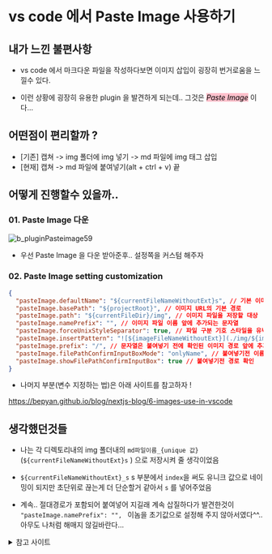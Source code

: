 # vs code 에서 Paste Image 사용하기

## 내가 느낀 불편사항

- vs code 에서 마크다운 파일을 작성하다보면 이미지 삽입이 굉장히 번거로움을 느낄수 있다.

- 이런 상황에 굉장히 유용한 plugin 을 발견하게 되는데.. 그것은 <mark style="background-color:pink"><i>Paste Image</i></mark> 이다...

## 어떤점이 편리할까 ?

- [기존] 캡쳐 -> img 폴더에 img 넣기 -> md 파일에 img 태그 삽입
- [현재] 캡쳐 -> md 파일에 붙여넣기(alt + ctrl + v) 끝

## 어떻게 진행할수 있을까..

### 01. Paste Image 다운

![b_pluginPasteimage59](./img/b_pluginPasteimage59.png)

- 우선 Paste Image 을 다운 받아준후.. 설정쪽을 커스텀 해주자

### 02. Paste Image setting customization

```json
{
  "pasteImage.defaultName": "${currentFileNameWithoutExt}s", // 기본 이미지 파일 이름
  "pasteImage.basePath": "${projectRoot}", // 이미지 URL의 기본 경로
  "pasteImage.path": "${currentFileDir}/img", // 이미지 파일을 저장할 대상
  "pasteImage.namePrefix": "", // 이미지 파일 이름 앞에 추가되는 문자열
  "pasteImage.forceUnixStyleSeparator": true, // 파일 구분 기호 스타일을 유닉스 스타일로 강제 설정
  "pasteImage.insertPattern": "![${imageFileNameWithoutExt}](./img/${imageFileName})", // 텍스트에 붙여넣을 문자열의 패턴
  "pasteImage.prefix": "/", // 문자열은 붙여넣기 전에 확인된 이미지 경로 앞에 추가됨
  "pasteImage.filePathConfirmInputBoxMode": "onlyName", // 붙여넣기전 이름 확인
  "pasteImage.showFilePathConfirmInputBox": true // 붙여넣기전 경로 확인
}
```

- 나머지 부분(변수 지정하는 법)은 아래 사이트를 참고하자 !

https://bepyan.github.io/blog/nextjs-blog/6-images-use-in-vscode

## 생각했던것들

- 나는 각 디렉토리내의 img 폴더내의 `md파일이름_{unique 값}`(`${currentFileNameWithoutExt}s` ) 으로 저장시켜 줄 생각이었음

- `${currentFileNameWithoutExt}_s` s 부분에서 `index`을 써도 유니크 값으로 네이밍이 되지만 초단위로 끊는게 더 단순할거 같아서 `s` 를 넣어주었음

- 계속.. 절대경로가 포함되어 붙여넣어 지길래 계속 삽질하다가 발견한것이 `"pasteImage.namePrefix": "", ` 이놈을 초기값으로 설정해 주지 않아서였다^^.. 아무도 나처럼 해매지 않길바란다...

<details>
<summary>참고 사이트 </summary>
<div markdown="1">

https://marketplace.visualstudio.com/items?itemName=mushan.vscode-paste-image

</div>
<div markdown="2">

https://bepyan.github.io/blog/nextjs-blog/6-images-use-in-vscode

</div>
</details>
